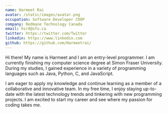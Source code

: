 ```yaml
---
name: Harmeet Rai
avatar: /static/images/avatar.png
occupation: Software Developer COOP
company: Redmane Technology Canada
email: hsr4@sfu.ca
twitter: https://twitter.com/Twitter
linkedin: https://www.linkedin.com
github: https://github.com/Harmeetrai/
---
```


Hi there! My name is Harmeet and I am an entry-level programmer. I am currently finishing my computer science degree at Simon Fraser University. During my studies, I gained experience in a variety of programming languages such as Java, Python, C, and JavaScript.

I am eager to apply my knowledge and continue learning as a member of a collaborative and innovative team. In my free time, I enjoy staying up-to-date with the latest technology trends and tinkering with new programming projects. I am excited to start my career and see where my passion for coding takes me.
